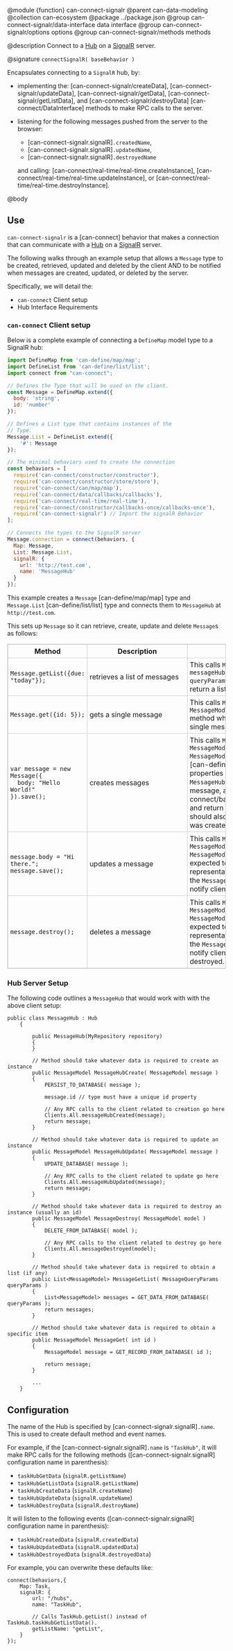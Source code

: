 @module {function} can-connect-signalr
@parent can-data-modeling
@collection can-ecosystem
@package ../package.json
@group can-connect-signalr/data-interface data interface
@group can-connect-signalr/options options
@group can-connect-signalr/methods methods

@description Connect to a
[Hub](https://docs.microsoft.com/en-us/aspnet/signalr/overview/guide-to-the-api/hubs-api-guide-server) on a
[SignalR](https://docs.microsoft.com/en-us/aspnet/signalr/) server.

@signature `connectSignalR( baseBehavior )`

Encapsulates connecting to a `SignalR` hub, by:

- implementing the: [can-connect-signalr/createData],  [can-connect-signalr/updateData], [can-connect-signalr/getData], [can-connect-signalr/getListData], and [can-connect-signalr/destroyData] [can-connect/DataInterface] methods to make RPC calls to the server.
- listening for the following messages pushed from the server to the browser:
  - [can-connect-signalr.signalR]`.createdName`,
  - [can-connect-signalr.signalR]`.updatedName`,
  - [can-connect-signalr.signalR]`.destroyedName`

  and calling: [can-connect/real-time/real-time.createInstance], [can-connect/real-time/real-time.updateInstance], or [can-connect/real-time/real-time.destroyInstance].

@body

## Use

`can-connect-signalr` is a [can-connect] behavior that makes a connection that can communicate with a
[Hub](https://docs.microsoft.com/en-us/aspnet/signalr/overview/guide-to-the-api/hubs-api-guide-server) on a
[SignalR](https://docs.microsoft.com/en-us/aspnet/signalr/) server.

The following walks through an example setup that allows a `Message`
type to be created, retrieved, updated and deleted by the client AND
to be notified when messages are created, updated, or deleted by the
server.

Specifically, we will detail the:

 - `can-connect` Client setup
 - Hub Interface Requirements

### `can-connect` Client setup

Below is a complete example of connecting a `DefineMap` model type to
a SignalR hub:

```javascript
import DefineMap from 'can-define/map/map';
import DefineList from 'can-define/list/list';
import connect from "can-connect";

// Defines the Type that will be used on the client.
const Message = DefineMap.extend({
  body: 'string',
  id: 'number'
});

// Defines a List type that contains instances of the
// Type.
Message.List = DefineList.extend({
    '#': Message
});

// The minimal behaviors used to create the connection
const behaviors = [
  require('can-connect/constructor/constructor'),
  require('can-connect/constructor/store/store'),
  require('can-connect/can/map/map'),
  require('can-connect/data/callbacks/callbacks'),
  require('can-connect/real-time/real-time'),
  require('can-connect/constructor/callbacks-once/callbacks-once'),
  require('can-connect-signalr') // Import the signalR Behavior
];

// Connects the types to the SignalR server
Message.connection = connect(behaviors, {
  Map: Message,
  List: Message.List,
  signalR: {
    url: 'http://test.com',
    name: 'MessageHub'
  }
});
```

This example creates a `Message` [can-define/map/map] type and
`Message.List` [can-define/list/list] type and connects them
to `MessageHub` at `http://test.com`.

This sets up `Message` so it can retrieve, create, update and delete `Message`s as follows:

<style>
.table {
 width: 100%;
 border: 1px solid #ccc;
}
.table td, .table th {
 border: 1px solid #ccc;
 padding: 5px;
}
.table td:nth-child(1), .table th:nth-child(1) {
 max-width: 350px;
}
.table td:nth-child(2), .table th:nth-child(2) {
 max-width: 350px;
 min-width: 220px;
}
.table td pre {
 border: 0;
}
</style>

<table class="table">
   <thead>
      <tr>
         <th>Method</th>
         <th>
            Description
            </th>
         <th>
            Details
         </th>
      </tr>
   </thead>
   <tbody>
	<tr>
	 <td>
	    <pre><code>Message.getList({due: "today"});</code></pre>
	 </td>
	 <td>
	    retrieves a list of messages
	 </td>
	 <td>
	    This calls <code>MessageHub</code>'s <code>public List<MessageModel> messageHubGetListData(MessageQueryParams queryParams)</code> method which is expected to return a list of matched messages.
	 </td>
	</tr>
	<tr>
	   <td>
	      <pre><code>Message.get({id: 5});</code></pre>
	   </td>
	   <td>
	      gets a single message
	   </td>
	   <td>
	      This calls <code>MessageHub</code>'s <code>public MessageModel messageHubGetData( int id )</code> method which is expected to return a single message.
	   </td>
	</tr>
	<tr>
	   <td>
	      <pre><code>var message = new Message({
  body: "Hello World!"
}).save();</code></pre>
	   </td>
	   <td>
	      creates messages
	   </td>
	   <td>
	      This calls <code>MessageHub</code>'s <code>public MessageModel messageHubCreate( MessageModel message )</code> method with the [can-define.types.serialize serialized] properties of the client message.  <code>MessageHubCreate</code> is expected to persist the message, add a unique
            [can-connect/base/base.id] property and value, and return the <code>Message</code>'s new data. It should also notify clients that a message was created.
	   </td>
	</tr>
	<tr>
	   <td>
	      <pre><code>message.body = "Hi there."; 
message.save();</code></pre>
	   </td>
	   <td>
	      updates a message
	   </td>
	   <td>
	      This calls <code>MessageHub</code>'s <code>public MessageModel messageHubUpdate( MessageModel message )</code> method which is expected to update the persisted representation of the message
            and return the <code>Message</code>'s new data. It should also notify clients that a
            message was updated.
	   </td>
	</tr>	
	<tr>
	   <td>
	      <pre><code>message.destroy();</code></pre>
	   </td>
	   <td>
	      deletes a message
	   </td>
	   <td>
	      This calls <code>MessageHub</code>'s <code>public MessageModel messageHubDestroy( MessageModel message )</code> method which is expected to delete the persisted representation of the message
            and return the <code>Message</code>'s updated data. It should also notify clients that a
            message was destroyed.
	   </td>
	</tr>		
   </tbody>
</table>

### Hub Server Setup

The following code outlines a `MessageHub` that would work with with
the above client setup:

```c-sharp
public class MessageHub : Hub
    {

        public MessageHub(MyRepository repository)
        {
        }

		// Method should take whatever data is required to create an instance
        public MessageModel MessageHubCreate( MessageModel message )
        {
            PERSIST_TO_DATABASE( message );

            message.id // type must have a unique id property

            // Any RPC calls to the client related to creation go here
            Clients.All.messageHubCreated(message);
            return message;
        }

		// Method should take whatever data is required to update an instance
        public MessageModel MessageHubUpdate( MessageModel message )
        {
            UPDATE_DATABASE( message );

            // Any RPC calls to the client related to update go here
            Clients.All.messageHubUpdated(message);
            return message;
        }

		// Method should take whatever data is required to destroy an instance (usually an id)
        public MessageModel MessageDestroy( MessageModel model )
        {
            DELETE_FROM_DATABASE( model );

            // Any RPC calls to the client related to destroy go here
            Clients.All.messageDestroyed(model);
        }

		// Method should take whatever data is required to obtain a list (if any)
        public List<MessageModel> MessageGetList( MessageQueryParams queryParams )
        {
            List<MessageModel> messages = GET_DATA_FROM_DATABASE( queryParams );
            return messages;
        }

        // Method should take whatever data is required to obtain a specific item
        public MessageModel MessageGet( int id )
        {
            MessageModel message = GET_RECORD_FROM_DATABASE( id );

            return message;
        }

        ...
    }
```


## Configuration

The name of the Hub is specified by [can-connect-signalr.signalR]`.name`.
This is used to create default method and event names.

For example, if the [can-connect-signalr.signalR]`.name` is `"TaskHub"`, it
will make RPC calls for the following methods ([can-connect-signalr.signalR] configuration name in parenthesis):

- `taskHubGetData` (`signalR.getListName`)
- `taskHubGetListData` (`signalR.getListName`)
- `taskHubCreateData` (`signalR.createName`)
- `taskHubUpdateData` (`signalR.updateName`)
- `taskHubDestroyData` (`signalR.destroyName`)

It will listen to the following events ([can-connect-signalr.signalR] configuration name in parenthesis):

- `taskHubCreatedData` (`signalR.createdData`)
- `taskHubUpdatedData` (`signalR.updatedData`)
- `taskHubDestroyedData` (`signalR.destroyedData`)


For example, you can overwrite these defaults like:

```
connect(behaviors,{
    Map: Task,
    signalR: {
        url: "/hubs",
        name: "TaskHub",

        // Calls TaskHub.getList() instead of TaskHub.taskHubGetListData().
        getListName: "getList",
    }
});
```
